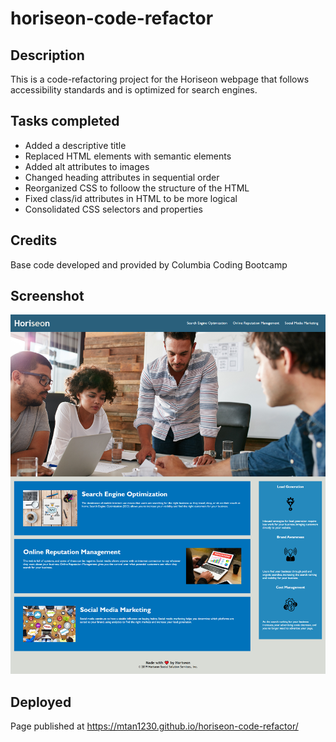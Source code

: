 # horiseon-code-refactor

## Description

This is a code-refactoring project for the Horiseon webpage that follows accessibility standards and is optimized for search engines.

## Tasks completed
- Added a descriptive title
- Replaced HTML elements with semantic elements
- Added alt attributes to images
- Changed heading attributes in sequential order
- Reorganized CSS to folloow the structure of the HTML
- Fixed class/id attributes in HTML to be more logical
- Consolidated CSS selectors and properties

## Credits
Base code developed and provided by Columbia Coding Bootcamp

## Screenshot

![The Horiseon webpage](./assets/images/screencapture.png)

## Deployed
Page published at https://mtan1230.github.io/horiseon-code-refactor/